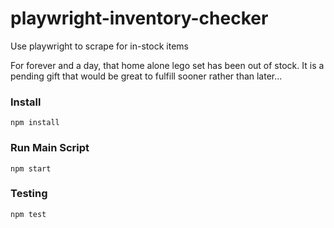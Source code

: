 # playwright-inventory-checker

Use playwright to scrape for in-stock items

For forever and a day, that home alone lego set has been out of stock. It is a pending gift that would be great to fulfill sooner rather than later...

### Install

```
npm install
```

### Run Main Script

```
npm start
```

### Testing

```
npm test
```
